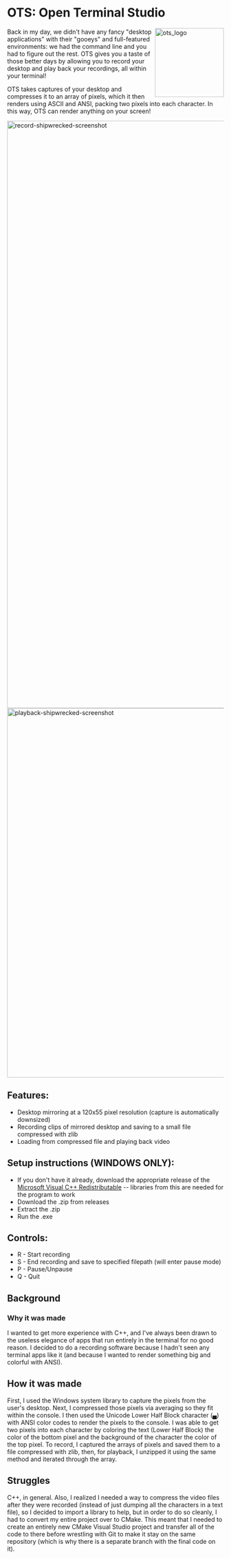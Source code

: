 # OTS: Open Terminal Studio

<img width="160" height="160" alt="ots_logo" src="https://github.com/user-attachments/assets/0758fe11-e898-407b-9535-c3cb16d5d7d2" align="right" />

Back in my day, we didn't have any fancy "desktop applications" with their "gooeys" and full-featured environments: we had the command line and you had to figure out the rest. OTS gives you a taste of those better days by allowing you to record your desktop and play back your recordings, all within your terminal!

OTS takes captures of your desktop and compresses it to an array of pixels, which it then renders using ASCII and ANSI, packing two pixels into each character. In this way, OTS can render anything on your screen!

<img width="2534" height="1363" alt="record-shipwrecked-screenshot" src="https://github.com/user-attachments/assets/fd8cbf72-1f01-4c2c-b45c-056ff1dfd1cb" />
<img width="1722" height="857" alt="playback-shipwrecked-screenshot" src="https://github.com/user-attachments/assets/16d945e4-654e-4b3b-b0d4-fc004991a2dc" />

## Features:
- Desktop mirroring at a 120x55 pixel resolution (capture is automatically downsized)
- Recording clips of mirrored desktop and saving to a small file compressed with zlib
- Loading from compressed file and playing back video

## Setup instructions (WINDOWS ONLY):
- If you don't have it already, download the appropriate release of the [Microsoft Visual C++ Redistributable](https://learn.microsoft.com/en-us/cpp/windows/latest-supported-vc-redist?view=msvc-170) -- libraries from this are needed for the program to work
- Download the .zip from releases
- Extract the .zip
- Run the .exe

## Controls:
- R - Start recording
- S - End recording and save to specified filepath (will enter pause mode)
- P - Pause/Unpause
- Q - Quit

## Background

### Why it was made
I wanted to get more experience with C++, and I've always been drawn to the useless elegance of apps that run entirely in the terminal for no good reason. I decided to do a recording software because I hadn't seen any terminal apps like it (and because I wanted to render something big and colorful with ANSI).

## How it was made
First, I used the Windows system library to capture the pixels from the user's desktop. Next, I compressed those pixels via averaging so they fit within the console. I then used the Unicode Lower Half Block character (▄) with ANSI color codes to render the pixels to the console. I was able to get two pixels into each character by coloring the text (Lower Half Block) the color of the bottom pixel and the background of the character the color of the top pixel. To record, I captured the arrays of pixels and saved them to a file compressed with zlib, then, for playback, I unzipped it using the same method and iterated through the array.

## Struggles
C++, in general. Also, I realized I needed a way to compress the video files after they were recorded (instead of just dumping all the characters in a text file), so I decided to import a library to help, but in order to do so cleanly, I had to convert my entire project over to CMake. This meant that I needed to create an entirely new CMake Visual Studio project and transfer all of the code to there before wrestling with Git to make it stay on the same repository (which is why there is a separate branch with the final code on it). 
